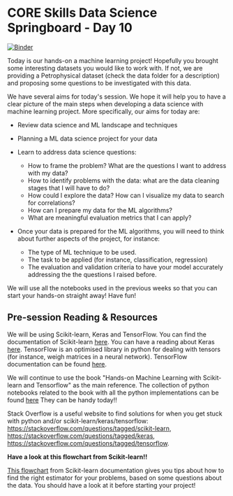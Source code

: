 # CORE Skills Data Science Springboard - Day 10

[![Binder](https://mybinder.org/badge.svg)](https://mybinder.org/v2/gh/core-skills/08-time-network-analysis.git/master)

Today is our hands-on a machine learning project! Hopefully you brought some interesting datasets you would like to work with. If not, we are providing a Petrophysical dataset (check the data folder for a description) and proposing some questions to be investigated with this data. 

We have several aims for today's session. We hope it will help you to have a clear picture of the main steps when developing a data science with machine learning project. More specifically, our aims for today are:

- Review data science and ML landscape and techniques
- Planning a ML data science project for your data
-  Learn to address data science questions:
	- How to frame the problem?  What are the questions I want to address with my data?
	- How to identify problems with the data: what are the data cleaning stages that I will have to do? 
	- How could I explore the data? How can I visualize my data to search for correlations?
	- How can I prepare my data for the ML algorithms?
	- What are meaningful evaluation metrics that I can apply?

- Once your data is prepared for the ML algorithms, you will need to think about further aspects of the project, for instance:
	- The type of ML technique to be used.
	- The task to be applied (for instance, classification, regression)
	- The evaluation and validation criteria to have your model accurately addressing the the questions I raised before.
 
We will use all the notebooks used in the previous weeks so that you can start your hands-on straight away! Have fun! 

## Pre-session Reading & Resources

We will be using Scikit-learn, Keras and TensorFlow. You can find the documentation of  Scikit-learn [here](http://scikit-learn.org/stable/). You can have a reading about Keras [here](https://keras.io). TensorFlow is an optimised library in python for dealing with tensors (for instance, weigh matrices in a neural network). TensorFlow documentation can be found [here](https://www.tensorflow.org). 

We will continue to use the book "Hands-on Machine Learning with Scikit-learn and Tensorflow" as the main reference. The collection of python notebooks related to the book with all the python implementations can be found [here](https://github.com/ageron/handson-ml.) They can be handy today!!  

Stack Overflow is a useful website to find solutions for when you get stuck with python and/or scikit-learn/keras/tensorflow: https://stackoverflow.com/questions/tagged/scikit-learn, https://stackoverflow.com/questions/tagged/keras, https://stackoverflow.com/questions/tagged/tensorflow. 

**Have a look at this flowchart from Scikit-learn!!** 

[This flowchart](http://scikit-learn.org/stable/tutorial/machine_learning_map/index.html) from Scikit-learn documentation gives you tips about how to find the right estimator for your problems, based on some questions about the data. You should have a look at it before starting your project!